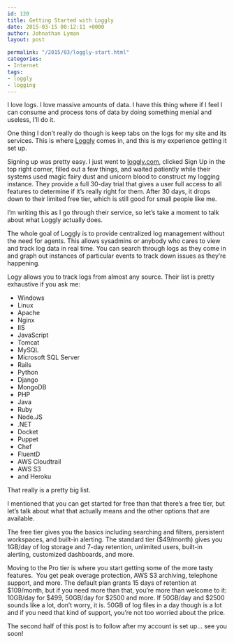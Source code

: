 ```yaml
---
id: 120
title: Getting Started with Loggly
date: 2015-03-15 00:12:11 +0000
author: Johnathan Lyman
layout: post

permalink: "/2015/03/loggly-start.html"
categories:
- Internet
tags:
- loggly
- logging
---
```

I love logs. I love massive amounts of data. I have this thing where if I feel I can consume and process tons of data by doing something menial and useless, I’ll do it.

One thing I don’t really do though is keep tabs on the logs for my site and its services. This is where [Loggly](http://loggly.com) comes in, and this is my experience getting it set up.

Signing up was pretty easy. I just went to [loggly.com](http://loggly.com), clicked Sign Up in the top right corner, filled out a few things, and waited patiently while their systems used magic fairy dust and unicorn blood to construct my logging instance. They provide a full 30-day trial that gives a user full access to all features to determine if it’s really right for them. After 30 days, it drops down to their limited free tier, which is still good for small people like me.

I’m writing this as I go through their service, so let’s take a moment to talk about what Loggly actually does.

The whole goal of Loggly is to provide centralized log management without the need for agents. This allows sysadmins or anybody who cares to view and track log data in real time. You can search through logs as they come in and graph out instances of particular events to track down issues as they’re happening.

Logy allows you to track logs from almost any source. Their list is pretty exhaustive if you ask me:

*   Windows
*   Linux
*   Apache
*   Nginx
*   IIS
*   JavaScript
*   Tomcat
*   MySQL
*   Microsoft SQL Server
*   Rails
*   Python
*   Django
*   MongoDB
*   PHP
*   Java
*   Ruby
*   Node.JS
*   .NET
*   Docket
*   Puppet
*   Chef
*   FluentD
*   AWS Cloudtrail
*   AWS S3
*   and Heroku

That really is a pretty big list.

I mentioned that you can get started for free than that there’s a free tier, but let’s talk about what that actually means and the other options that are available.

The free tier gives you the basics including searching and filters, persistent workspaces, and built-in alerting. The standard tier ($49/month) gives you 1GB/day of log storage and 7-day retention, unlimited users, built-in alerting, customized dashboards, and more.

Moving to the Pro tier is where you start getting some of the more tasty features.  You get peak overage protection, AWS S3 archiving, telephone support, and more. The default plan grants 15 days of retention at $109/month, but if you need more than that, you’re more than welcome to it: 10GB/day for $499, 50GB/day for $2500 and more. If 50GB/day and $2500 sounds like a lot, don’t worry, it is. 50GB of log files in a day though is a lot and if you need that kind of support, you’re not too worried about the price.

The second half of this post is to follow after my account is set up… see you soon!